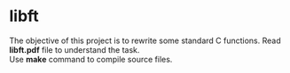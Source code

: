 # libft
The objective of this project is to rewrite some standard C functions. Read **libft.pdf** file to understand the task.  
Use **make** command to compile source files.
